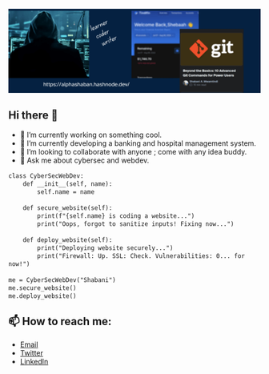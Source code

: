 ![Banner](banner.png)
## Hi there 👋

+ 🔭 I’m currently working on something cool.
+ 🌱 I’m currently developing a banking and hospital management system.
+ 👯 I’m looking to collaborate with anyone ; come with any idea buddy.
+ 💬 Ask me about cybersec and webdev.
```
class CyberSecWebDev:
    def __init__(self, name):
        self.name = name

    def secure_website(self):
        print(f"{self.name} is coding a website...")
        print("Oops, forgot to sanitize inputs! Fixing now...")

    def deploy_website(self):
        print("Deploying website securely...")
        print("Firewall: Up. SSL: Check. Vulnerabilities: 0... for now!")

me = CyberSecWebDev("Shabani")
me.secure_website()
me.deploy_website()
```
## 📫 How to reach me:
- [Email](mwamtindishaban@gmail.com)
- [Twitter](https://twitter.com/Mwamtindi_jnr)
- [LinkedIn](https://www.linkedin.com/in/shabani-mwamtindi/)

<!--
**Mwamtindi/Mwamtindi** is a ✨ _special_ ✨ repository because its `README.md` (this file) appears on your GitHub profile.

Here are some ideas to get you started:

- 🔭 I’m currently working on ...
- 🌱 I’m currently learning ...
- 👯 I’m looking to collaborate on ...
- 🤔 I’m looking for help with ...
- 💬 Ask me about ...
- 📫 How to reach me: ...
- 😄 Pronouns: ...
- ⚡ Fun fact: ...
-->
